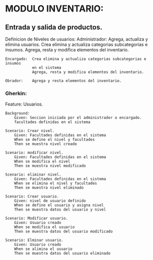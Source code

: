 # MODULO INVENTARIO:

## Entrada y salida de productos.

Definicion de Niveles de usuarios:
	Administrador: 	Agrega, actualiza y elimina usuarios.
					Crea elimina y actualiza categorias subcategorias e insumos.
					Agrega, resta y modifica elementos del inventario. 

	Encargado: 	Crea elimina y actualiza categorias subcategorias e insumos
				en el sistema
				Agrega, resta y modifica elementos del inventario.  

	Obrador:	Agrega y resta elementos del inventario.


### Gherkin: 

Feature: Usuarios.

	Background:
		Given: Seccion iniciada por el administrador o encargado.
		facultades definidas en el sistema	
	
	Scenario: Crear nivel. 
		Given: Facultades definidas en el sistema
		When se define el nivel y facultades
		Then se muestra nivel creado

	Scenario: modificar nivel. 
		Given: Facultades definidas en el sistema
		When se modifica el nivel
		Then se muestra nivel modificado

	Scenario: eliminar nivel. 
		Given: Facultades definidas en el sistema
		When se elimina el nivel y facultades
		Then se muestra nivel eliminado

	Scenario: Crear usuario.
		Given: nivel de usuario definido
		When se define el usuario y asigna nivel
		Then se muestra datos del usuario y nivel 

	Scenario: Modificar usuario.
		Given: Usuario creado
		When se modifica el usuario
		Then se muestra datos del usuario modificado

	Scenario: Elminar usuario.
		Given: Usuario creado
		When se alimina el usuario
		Then se muestra datos del usuario eliminado